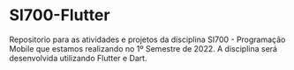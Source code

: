 # SI700-Flutter
Repositorio para as atividades e projetos da disciplina SI700 - Programação Mobile que estamos realizando no 1º Semestre de 2022. A disciplina será desenvolvida utilizando Flutter e Dart.
